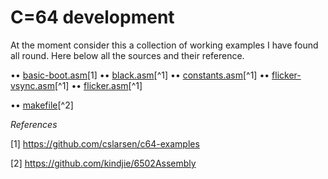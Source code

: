 # C=64 development

At the moment consider this a collection of working examples I have found all round. Here below all the sources and their reference.

•• [basic-boot.asm](src/basic-boot.asm)[1]
•• [black.asm](src/black.asm)[^1]
•• [constants.asm](src/constants.asm)[^1]
•• [flicker-vsync.asm](src/flicker-vsync.asm)[^1]
•• [flicker.asm](src/flicker.asm)[^1]

•• [makefile](src/makefile)[^2]


*References*

[1] https://github.com/cslarsen/c64-examples


[2] https://github.com/kindjie/6502Assembly

